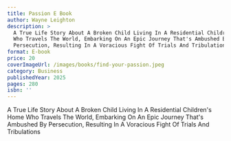 ```yaml
---
title: Passion E Book
author: Wayne Leighton
description: >
  A True Life Story About A Broken Child Living In A Residential Children's Home
  Who Travels The World, Embarking On An Epic Journey That's Ambushed By
  Persecution, Resulting In A Voracious Fight Of Trials And Tribulations
format: E-book
price: 20
coverImageUrl: /images/books/find-your-passion.jpeg
category: Business
publishedYear: 2025
pages: 280
isbn: ''
---
```


A True Life Story About A Broken Child Living In A Residential Children's Home Who Travels The World, Embarking On An Epic Journey That's Ambushed By Persecution, Resulting In A Voracious Fight Of Trials And Tribulations
